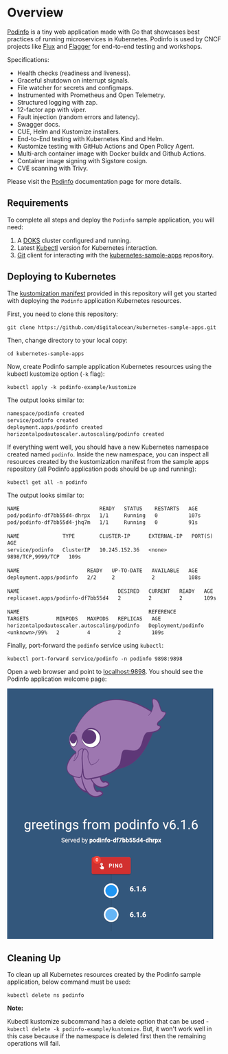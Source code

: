 # Overview

[Podinfo](https://github.com/stefanprodan/podinfo) is a tiny web application made with Go that showcases best practices of running microservices in Kubernetes. Podinfo is used by CNCF projects like [Flux](https://github.com/fluxcd/flux2) and [Flagger](https://github.com/fluxcd/flagger) for end-to-end testing and workshops.

Specifications:

- Health checks (readiness and liveness).
- Graceful shutdown on interrupt signals.
- File watcher for secrets and configmaps.
- Instrumented with Prometheus and Open Telemetry.
- Structured logging with zap.
- 12-factor app with viper.
- Fault injection (random errors and latency).
- Swagger docs.
- CUE, Helm and Kustomize installers.
- End-to-End testing with Kubernetes Kind and Helm.
- Kustomize testing with GitHub Actions and Open Policy Agent.
- Multi-arch container image with Docker buildx and Github Actions.
- Container image signing with Sigstore cosign.
- CVE scanning with Trivy.

Please visit the [Podinfo](https://github.com/stefanprodan/podinfo) documentation page for more details.

## Requirements

To complete all steps and deploy the `Podinfo` sample application, you will need:

1. A [DOKS](https://docs.digitalocean.com/products/kubernetes/quickstart) cluster configured and running.
2. Latest [Kubectl](https://kubernetes.io/docs/tasks/tools/#kubectl) version for Kubernetes interaction.
3. [Git](https://git-scm.com/downloads) client for interacting with the [kubernetes-sample-apps](https://github.com/digitalocean/kubernetes-sample-apps) repository.

## Deploying to Kubernetes

The [kustomization manifest](kustomize/kustomization.yaml) provided in this repository will get you started with deploying the `Podinfo` application Kubernetes resources.

First, you need to clone this repository:

```shell
git clone https://github.com/digitalocean/kubernetes-sample-apps.git
```

Then, change directory to your local copy:

```shell
cd kubernetes-sample-apps
```

Now, create Podinfo sample application Kubernetes resources using the kubectl kustomize option (`-k` flag):

```shell
kubectl apply -k podinfo-example/kustomize
```

The output looks similar to:

```text
namespace/podinfo created
service/podinfo created
deployment.apps/podinfo created
horizontalpodautoscaler.autoscaling/podinfo created
```

If everything went well, you should have a new Kubernetes namespace created named `podinfo`. Inside the new namespace, you can inspect all resources created by the kustomization manifest from the sample apps repository (all Podinfo application pods should be up and running):

```shell
kubectl get all -n podinfo
```

The output looks similar to:

```text
NAME                          READY   STATUS    RESTARTS   AGE
pod/podinfo-df7bb55d4-dhrpx   1/1     Running   0          107s
pod/podinfo-df7bb55d4-jhq7m   1/1     Running   0          91s

NAME              TYPE        CLUSTER-IP      EXTERNAL-IP   PORT(S)             AGE
service/podinfo   ClusterIP   10.245.152.36   <none>        9898/TCP,9999/TCP   109s

NAME                      READY   UP-TO-DATE   AVAILABLE   AGE
deployment.apps/podinfo   2/2     2            2           108s

NAME                                DESIRED   CURRENT   READY   AGE
replicaset.apps/podinfo-df7bb55d4   2         2         2       109s

NAME                                          REFERENCE            TARGETS         MINPODS   MAXPODS   REPLICAS   AGE
horizontalpodautoscaler.autoscaling/podinfo   Deployment/podinfo   <unknown>/99%   2         4         2          109s
```

Finally, port-forward the `podinfo` service using `kubectl`:

```shell
kubectl port-forward service/podinfo -n podinfo 9898:9898
```

Open a web browser and point to [localhost:9898](http://localhost:9898/). You should see the Podinfo application welcome page:

![Podinfo Welcome Page](assets/images/podinfo-welcome-page.png)

## Cleaning Up

To clean up all Kubernetes resources created by the Podinfo sample application, below command must be used:

```shell
kubectl delete ns podinfo
```

**Note:**

Kubectl kustomize subcommand has a delete option that can be used - `kubectl delete -k podinfo-example/kustomize`. But, it won't work well in this case because if the namespace is deleted first then the remaining operations will fail.
